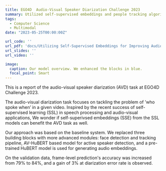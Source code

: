 ```yaml
---
title: EGO4D  Audio-Visual Speaker Diarization Challenge 2023
summary: Utilized self-supervised embeddings and people tracking algorithms to identify who and where the speakers are in egocentric videos.
tags:
  - Computer Science
  - Multimodal
date: "2023-05-25T00:00:00Z"

url_code: ''
url_pdf: 'docs/Utilizing Self-Supervised Embeddings for Improving Audio-Visual Speaker.pdf'
url_slides: ''
url_video: ''

image:
  caption: Our model overview. We enhanced the blocks in blue.
  focal_point: Smart
---
```


This is a report of the audio-visual speaker diarization (AVD) task at EGO4D Challenge 2023.

The audio-visual diarization task focuses on tackling the problem of ’who spoke when’ in a given video. Inspired by the recent success of self-supervised learning (SSL) in speech processing and audio-visual applications, We wonder if self-superivsed embeddings (SSE) from the SSL models can benefit the AVD task as well. 

Our approach was based on the baseline system. We replaced three building blocks with more advanced modules: face detection
and tracking pipeline, AV-HuBERT based model for active speaker detection, and a pre-trained HuBERT model is used for generating audio embeddings.

On the validation data, frame-level prediction's accuracy was increased from 79% to 84%, and a gain of 3% at diarization error rate is observed. 
